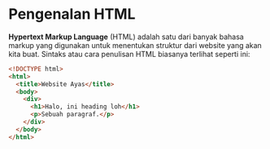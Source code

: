 # Pengenalan HTML

**Hypertext Markup Language** (HTML) adalah satu dari banyak bahasa markup yang digunakan untuk menentukan struktur dari website yang akan kita buat. Sintaks atau cara penulisan HTML biasanya terlihat seperti ini:

```html
<!DOCTYPE html>
<html>
  <title>Website Ayas</title>
  <body>
    <div>
      <h1>Halo, ini heading loh</h1>
      <p>Sebuah paragraf.</p>
    </div>
  </body>
</html>
```
